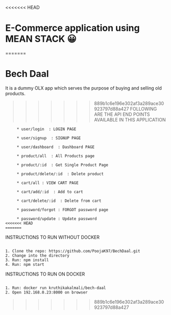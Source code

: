 
<<<<<<< HEAD
# E-Commerce application using MEAN STACK :grinning:
=======
# Bech Daal 

It is a dummy OLX app which serves the purpose of buying and selling old products.

>>>>>>> 889b1c6e196e302af3a289ace30923797d88a427
FOLLOWING ARE THE API END POINTS AVAILABLE IN THIS APPLICATION

```
     * user/login  : LOGIN PAGE
     
     * user/signup  : SIGNUP PAGE
     
     * user/dashboard  : Dashboard PAGE
     
     * product/all  : All Products page
     
     * product/:id  : Get Single Product Page
     
     * product/delete/:id  : Delete product
     
     * cart/all : VIEW CART PAGE
   
     * cart/add/:id  : Add to cart
  
     * cart/delete/:id  : Delete from cart

     * password/forgot : FORGOT password page

     * password/update : Update password
<<<<<<< HEAD
=======

```

INSTRUCTIONS TO RUN WITHOUT DOCKER

```

1. Clone the repo: https://github.com/PoojaK97/BechDaal.git
2. Change into the directory
3. Run: npm install
4. Run: npm start

```

INSTRUCTIONS TO RUN ON DOCKER

```

1. Run: docker run kruthikakalmali/bech-daal
2. Open 192.168.0.23:8000 on browser

```
>>>>>>> 889b1c6e196e302af3a289ace30923797d88a427
